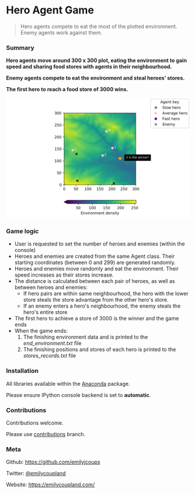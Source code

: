 # Hero Agent Game
> Hero agents compete to eat the most of the plotted environment. Enemy agents work against them. 

### Summary 
__Hero agents move around 300 x 300 plot, eating the environment to gain speed and sharing food stores with agents in their neighbourhood.__ 

__Enemy agents compete to eat the environment and steal heroes' stores.__

__The first hero to reach a food store of 3000 wins.__

![example screenshot](https://github.com/emilyjcoups/Agent_Based_Model/blob/master/AMB_5_agents_won.png "Example screenshot with 5 hero agents")
       

### Game logic
  * User is requested to set the number of heroes and enemies (within the console)
  * Heroes and enemies are created from the same Agent class. Their starting coordinates (between 0 and 299) are generated randomly. 
  * Heroes and enemies move randomly and eat the environment. Their speed increases as their stores increase.
  * The distance is calculated between each pair of heroes, as well as between heroes and enemies:
      * If hero pairs are within same neighbourhood, the hero with the lower store steals the store advantage from the other hero's store. 
      * If an enemy enters a hero's neighbourhood, the enemy steals the hero's entire store 
  * The first hero to achieve a store of 3000 is the winner and the game ends 
  * When the game ends:
      1. The finishing environment data and is printed to the _end_environment.txt_ file
      2. The finishing positions and stores of each hero is printed to the _stores_records.txt_ file
      
### Installation

All libraries available within the [Anaconda](https://www.anaconda.com/download/) package. 

Please ensure IPython console backend is set to __automatic__.

### Contributions 

Contributions welcome. 

Please use [contributions](https://github.com/emilyjcoups/Agent_Based_Model/tree/contributions) branch.


### Meta 

Github: https://github.com/emilyjcoups

Twitter: [@emilycoupland](https://twitter.com/EmilyCoupland)

Website: https://emilycoupland.com/
